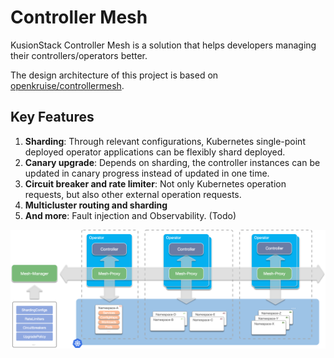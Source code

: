

# Controller Mesh

KusionStack Controller Mesh is a solution that helps developers managing their controllers/operators better.

The design architecture of this project is based on [openkruise/controllermesh](https://github.com/openkruise/controllermesh).

## Key Features

1. **Sharding**: Through relevant configurations, Kubernetes single-point deployed operator applications can be flexibly shard deployed.
2. **Canary upgrade**: Depends on sharding, the controller instances can be updated in canary progress instead of updated in one time.
3. **Circuit breaker and rate limiter**: Not only Kubernetes operation requests, but also other external operation requests.
4. **Multicluster routing and sharding**
5. **And more**: Fault injection and Observability. (Todo)

<p align="center"><img width="800" src="../docs/img/mesh-arch-2.png"/></p>